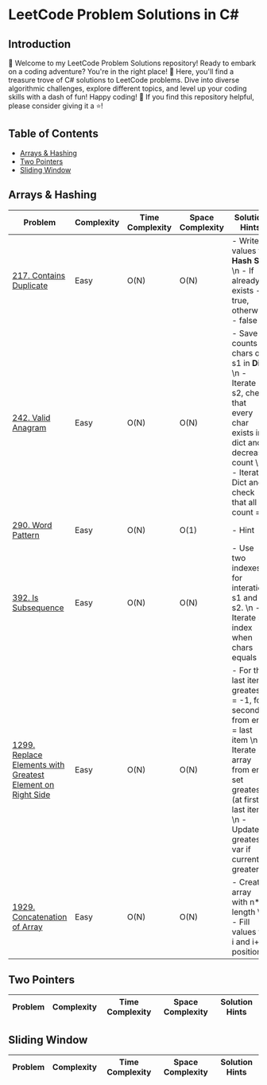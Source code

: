 # LeetCode Problem Solutions in C#

## Introduction
🚀 Welcome to my LeetCode Problem Solutions repository! Ready to embark on a coding adventure? You're in the right place!
🌟 Here, you'll find a treasure trove of C# solutions to LeetCode problems. Dive into diverse algorithmic challenges, explore different topics, and level up your coding skills with a dash of fun! Happy coding! 🎉
If you find this repository helpful, please consider giving it a ⭐️!

## Table of Contents

- [Arrays & Hashing](#arrays-&-hashing)
- [Two Pointers](#two-pointers)
- [Sliding Window](#sliding-window)

## Arrays & Hashing

| Problem | Complexity | Time Complexity | Space Complexity | Solution Hints |
| ------- | ---------- | --------------- | ---------------- | -------------- |
| [217. Contains Duplicate](AlgorithmsAndDS/AlgorithmsAndDS/ArraysAndHashing/Easy/ContainsDuplicate.cs) | Easy | O(N) | O(N) | - Write values to **Hash Set** \n - If already exists - true, otherwise - false |
| [242. Valid Anagram](AlgorithmsAndDS/AlgorithmsAndDS/ArraysAndHashing/Easy/ValidAnagram.cs) | Easy | O(N) | O(N) | - Save counts of chars of s1 in **Dict** \n - Iterate s2, check that every char exists in dict and decrease count \n - Iterate Dict and check that all count = 0 |
| [290. Word Pattern](AlgorithmsAndDS/AlgorithmsAndDS/ArraysAndHashing/Easy/IsSubsequence.cs) | Easy | O(N) | O(1) | - Hint |
| [392. Is Subsequence](AlgorithmsAndDS/AlgorithmsAndDS/ArraysAndHashing/Easy/WordPattern.cs) | Easy | O(N) | O(N) | - Use two indexes for interation s1 and s2. \n - Iterate s1 index when chars equals |
| [1299. Replace Elements with Greatest Element on Right Side](AlgorithmsAndDS/AlgorithmsAndDS/ArraysAndHashing/Easy/ReplaceElementsWithGreatestElementOnRightSide.cs) | Easy | O(N) | O(N) | - For the last iten, greatest = -1, for second from end = last item \n - Iterate array from end, set greatest (at first is last item) \n - Update greatest var if current is greater |
| [1929. Concatenation of Array](AlgorithmsAndDS/AlgorithmsAndDS/ArraysAndHashing/Easy/ConcatenationOfArray.cs) | Easy | O(N) | O(N) | - Create array with n*2 length \n - Fill values to i and i+n positions |

## Two Pointers

| Problem | Complexity | Time Complexity | Space Complexity | Solution Hints |
| ------- | ---------- | --------------- | ---------------- | -------------- |

## Sliding Window

| Problem | Complexity | Time Complexity | Space Complexity | Solution Hints |
| ------- | ---------- | --------------- | ---------------- | -------------- |
